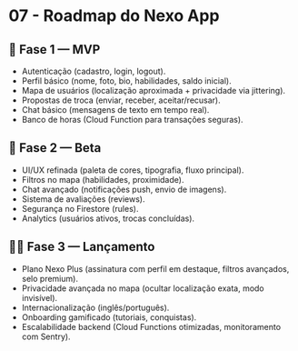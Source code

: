 # 07 - Roadmap do Nexo App

## 🥇 Fase 1 — MVP
- Autenticação (cadastro, login, logout).
- Perfil básico (nome, foto, bio, habilidades, saldo inicial).
- Mapa de usuários (localização aproximada + privacidade via jittering).
- Propostas de troca (enviar, receber, aceitar/recusar).
- Chat básico (mensagens de texto em tempo real).
- Banco de horas (Cloud Function para transações seguras).

## 🥈 Fase 2 — Beta
- UI/UX refinada (paleta de cores, tipografia, fluxo principal).
- Filtros no mapa (habilidades, proximidade).
- Chat avançado (notificações push, envio de imagens).
- Sistema de avaliações (reviews).
- Segurança no Firestore (rules).
- Analytics (usuários ativos, trocas concluídas).

## 🥇🥇 Fase 3 — Lançamento
- Plano Nexo Plus (assinatura com perfil em destaque, filtros avançados, selo premium).
- Privacidade avançada no mapa (ocultar localização exata, modo invisível).
- Internacionalização (inglês/português).
- Onboarding gamificado (tutoriais, conquistas).
- Escalabilidade backend (Cloud Functions otimizadas, monitoramento com Sentry).
